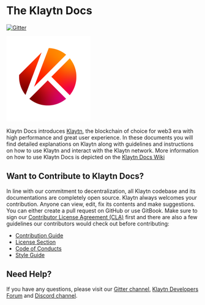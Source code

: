 # The Klaytn Docs

[![Gitter](https://badges.gitter.im/klaytn/klaytn-docs.svg)](https://gitter.im/klaytn/klaytn-docs?utm_source=badge&utm_medium=badge&utm_campaign=pr-badge)

![Klaytn Docs](images/klaytn.png)

Klaytn Docs introduces [Klaytn](https://klaytn.foundation/), the blockchain of choice for web3 era with high performance and great user experience. In these documents you will find detailed explanations on Klaytn along with guidelines and instructions on how to use Klaytn and interact with the Klaytn network. More information on how to use Klaytn Docs is depicted on the [Klaytn Docs Wiki](https://github.com/klaytn/klaytn-docs/wiki)

## Want to Contribute to Klaytn Docs? <a id="want-to-contribute"></a>

In line with our commitment to decentralization, all Klaytn codebase and its documentations are completely open source. Klaytn always welcomes your contribution. Anyone can view, edit, fix its contents and make suggestions. You can either create a pull request on GitHub or use GitBook. Make sure to sign our [Contributor License Agreement (CLA)](https://cla-assistant.io/klaytn/klaytn-docs) first and there are also a few guidelines our contributors would check out before contributing:

- [Contribution Guide](./CONTRIBUTING.md)
- [License Section](https://github.com/klaytn/klaytn-docs/wiki#license)
- [Code of Conducts](./code-of-conduct.md)
- [Style Guide](./style-guide.md)

## Need Help? <a href="#need-help" id="need-help"></a>

If you have any questions, please visit our [Gitter channel](https://gitter.im/klaytn/klaytn-docs?utm_source=share-link&utm_medium=link&utm_campaign=share-link), [Klaytn Developers Forum](https://forum.klaytn.com/) and [Discord channel](https://discord.gg/mWsHFqN5Zf).